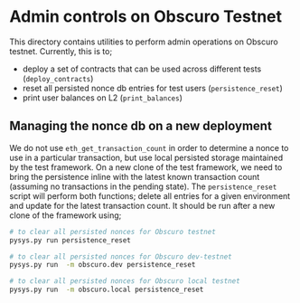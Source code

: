 Admin controls on Obscuro Testnet
=================================
This directory contains utilities to perform admin operations on Obscuro testnet. Currently, this is to;

- deploy a set of contracts that can be used across different tests (`deploy_contracts`)
- reset all persisted nonce db entries for test users (`persistence_reset`)
- print user balances on L2 (`print_balances`)


Managing the nonce db on a new deployment 
-----------------------------------------
We do not use `eth_get_transaction_count` in order to determine a nonce to use in a particular transaction, but use local
persisted storage maintained by the test framework. On a new clone of the test framework, we need to bring the persistence
inline with the latest known transaction count (assuming no transactions in the pending state). The `persistence_reset` 
script will perform both functions; delete all entries for a given environment and update for the latest transaction
count. It should be run after a new clone of the framework using;

```bash
# to clear all persisted nonces for Obscuro testnet 
pysys.py run persistence_reset

# to clear all persisted nonces for Obscuro dev-testnet 
pysys.py run  -m obscuro.dev persistence_reset

# to clear all persisted nonces for Obscuro local testnet 
pysys.py run  -m obscuro.local persistence_reset
```
